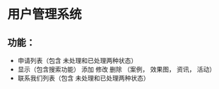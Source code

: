 # 用户管理系统
## 功能：
* 申请列表（包含 未处理和已处理两种状态）
* 显示（包含搜索功能） 添加 修改 删除 （案例， 效果图， 资讯， 活动）
* 联系我们列表（包含 未处理和已处理两种状态）
